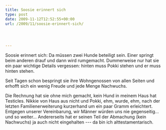 ```yaml
---
title: Soosie erinnert sich
type: post
date: 2009-11-12T12:52:55+00:00
url: /2009/11/soosie-erinnert-sich/




---
```

Soosie erinnert sich: Da müssen zwei Hunde beteiligt sein. Einer springt beim anderen drauf und dann wird rumgemacht. Dummerweise nur hat sie ein paar wichtige Details vergessen: hinten muss Pokki stehen und er muss hinten stehen.

Seit Tagen schon bespringt sie ihre Wohngenossen von allen Seiten und erhofft sich ein wenig Freude und jede Menge Nachwuchs.

Die Rechnung hat sie ohne mich gemacht, kein Hund in meinem Haus hat Testicles. Nikkie von Haus aus nicht und Pokki, ehm, wurde, ehm, nach der letzten Familienerweiterung kurzerhand um ein paar Gramm erleichtert. Entgegen unserer Vereinbarung, wir Männer würden uns nie gegenseitig... und so weiter... Andererseits hat er seinen Teil der Abmachung (kein Nachwuchs) ja auch nicht eingehalten --- da bin ich alttestamentarisch.
